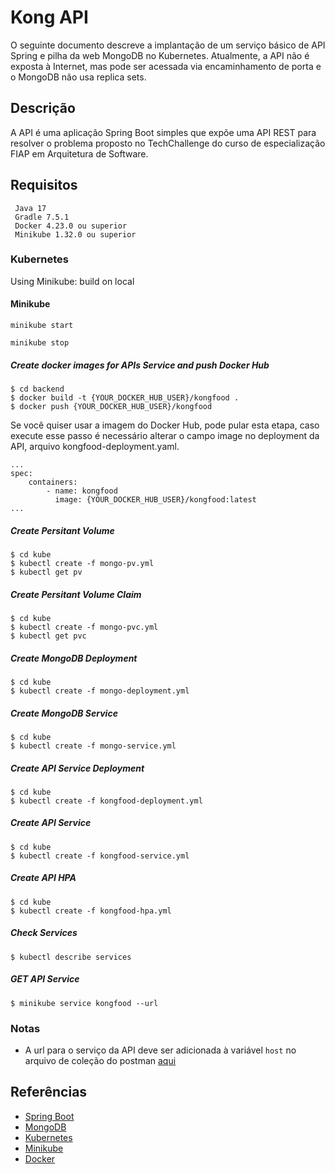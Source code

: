 # Kong API
O seguinte documento descreve a implantação de um serviço básico de API Spring e pilha da web MongoDB no Kubernetes. Atualmente, a API não é exposta à Internet, mas pode ser acessada via encaminhamento de porta e o MongoDB não usa replica sets.

## Descrição
A API é uma aplicação Spring Boot simples que expõe uma API REST para resolver o problema proposto no TechChallenge do curso de especialização FIAP em Arquitetura de Software.

## Requisitos
```
 Java 17
 Gradle 7.5.1
 Docker 4.23.0 ou superior
 Minikube 1.32.0 ou superior
```

### Kubernetes
Using Minikube: build on local

#### Minikube
```
minikube start
```

```
minikube stop
```

##### Create docker images for APIs Service and push Docker Hub
```
$ cd backend
$ docker build -t {YOUR_DOCKER_HUB_USER}/kongfood .
$ docker push {YOUR_DOCKER_HUB_USER}/kongfood
```
Se você quiser usar a imagem do Docker Hub, pode pular esta etapa, caso execute esse passo é necessário alterar o campo image no deployment da API, arquivo kongfood-deployment.yaml.

```
...
spec:
    containers:
        - name: kongfood
          image: {YOUR_DOCKER_HUB_USER}/kongfood:latest
...
```

##### Create Persitant Volume
```
$ cd kube
$ kubectl create -f mongo-pv.yml
$ kubectl get pv
```

##### Create Persitant Volume Claim
```
$ cd kube
$ kubectl create -f mongo-pvc.yml
$ kubectl get pvc
```
##### Create MongoDB Deployment
```
$ cd kube
$ kubectl create -f mongo-deployment.yml
```

##### Create MongoDB Service
```
$ cd kube
$ kubectl create -f mongo-service.yml
```

##### Create API Service Deployment
```
$ cd kube
$ kubectl create -f kongfood-deployment.yml
```

##### Create API Service
```
$ cd kube
$ kubectl create -f kongfood-service.yml
```

##### Create API HPA
```
$ cd kube
$ kubectl create -f kongfood-hpa.yml
```

##### Check Services
```
$ kubectl describe services
```

##### GET API Service
```
$ minikube service kongfood --url
```

### Notas
- A url para o serviço da API deve ser adicionada à variável `host` no arquivo de coleção do postman [aqui](/backend/src/main/resources/Tech_Challenge.postman_collection.json)

## Referências
- [Spring Boot](https://spring.io/projects/spring-boot)
- [MongoDB](https://www.mongodb.com/)
- [Kubernetes](https://kubernetes.io/)
- [Minikube](https://minikube.sigs.k8s.io/docs/)
- [Docker](https://www.docker.com/)